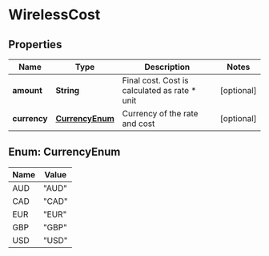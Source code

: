 

# WirelessCost


## Properties

Name | Type | Description | Notes
------------ | ------------- | ------------- | -------------
**amount** | **String** | Final cost. Cost is calculated as rate * unit |  [optional]
**currency** | [**CurrencyEnum**](#CurrencyEnum) | Currency of the rate and cost |  [optional]



## Enum: CurrencyEnum

Name | Value
---- | -----
AUD | &quot;AUD&quot;
CAD | &quot;CAD&quot;
EUR | &quot;EUR&quot;
GBP | &quot;GBP&quot;
USD | &quot;USD&quot;



